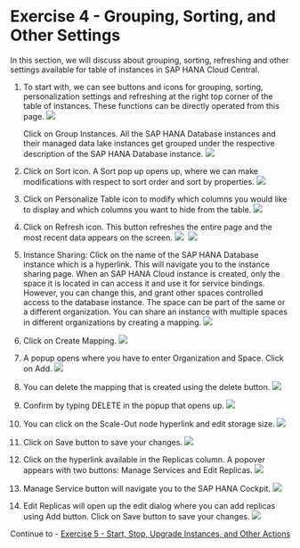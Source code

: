 # Exercise 4 - Grouping, Sorting, and Other Settings

In this section, we will discuss about grouping, sorting, refreshing and other settings available for table of instances in SAP HANA Cloud Central.
    
1. To start with, we can see buttons and icons for grouping, sorting, personalization settings and refreshing at the right top corner of the table of instances. These functions can be directly operated from this page.
    <kbd>
    ![](./images_new/1.png)
    </kbd>
        
    Click on Group Instances. All the SAP HANA Database instances and their managed data lake instances get grouped under the respective description of the SAP HANA Database instance.
    <kbd>
    ![](./images_new/2.png)
    </kbd>
    
2. Click on Sort icon. A Sort pop up opens up, where we can make modifications with respect to sort order and sort by properties.
    <kbd>
    ![](./images_new/3.png)
    </kbd>
    
3. Click on Personalize Table icon to modify which columns you would like to display and which columns you want to hide from the table.
    <kbd>
    ![](./images_new/4.png)
    </kbd>
    
4. Click on Refresh icon. This button refreshes the entire page and the most recent data appears on the screen.
    <kbd>
    ![](./images_new/5.png)
    </kbd>
    <kbd>
    ![](./images_new/6.png)
    </kbd>
    
5. Instance Sharing: Click on the name of the SAP HANA Database instance which is a hyperlink. This will navigate you to the instance sharing page. When an SAP HANA Cloud instance is created, only the space it is located in can access it and use it for service bindings. However, you can change this, and grant other spaces controlled access to the database instance. The space can be part of the same or a different organization. You can share an instance with multiple spaces in different organizations by creating a mapping.
    <kbd>
    ![](./images_new/7.png)
    </kbd>
    
6. Click on Create Mapping.
    <kbd>
    ![](./images_new/8.png)
    </kbd>
    
7. A popup opens where you have to enter Organization and Space. Click on Add.
    <kbd>
    ![](./images_new/9.png)
    </kbd>
    
8. You can delete the mapping that is created using the delete button.
    <kbd>
    ![](./images_new/10.png)
    </kbd>
    
9. Confirm by typing DELETE in the popup that opens up.
    <kbd>
    ![](./images_new/11.png)
    </kbd>
    
10. You can click on the Scale-Out node hyperlink and edit storage size.
    <kbd>
    ![](./images_new/12.png)
    </kbd>
    
11. Click on Save button to save your changes.
    <kbd>
    ![](./images_new/13.png)
    </kbd>
    
12. Click on the hyperlink available in the Replicas column. A popover appears with two buttons: Manage Services and Edit Replicas.
    <kbd>
    ![](./images_new/14.png)
    </kbd>
    
13. Manage Service button will navigate you to the SAP HANA Cockpit.
    <kbd>
    ![](./images_new/15.png)
    </kbd>
    
14. Edit Replicas will open up the edit dialog where you can add replicas using Add button. Click on Save button to save your changes.
    <kbd>
    ![](./images_new/16.png)
    </kbd>
    
Continue to - [Exercise 5 - Start, Stop, Upgrade Instances, and Other Actions ](../ex_5/README.md)
